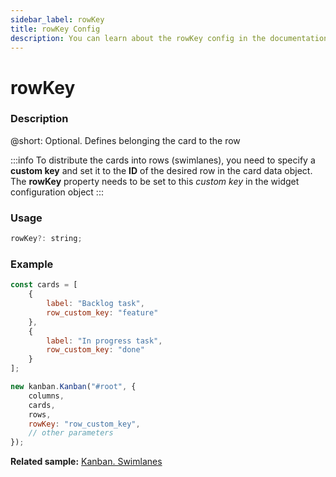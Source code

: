 ```yaml
---
sidebar_label: rowKey
title: rowKey Config
description: You can learn about the rowKey config in the documentation of the DHTMLX JavaScript Kanban library. Browse developer guides and API reference, try out code examples and live demos, and download a free 30-day evaluation version of DHTMLX Kanban.
---
```


# rowKey

### Description

@short: Optional. Defines belonging the card to the row

:::info
To distribute the cards into rows (swimlanes), you need to specify a **custom key** and set it to the **ID** of the desired row in the card data object. The **rowKey** property needs to be set to this *custom key* in the widget configuration object
:::

### Usage

~~~jsx {}
rowKey?: string;
~~~  

### Example

~~~jsx {4,8,16}
const cards = [
	{
		label: "Backlog task",
		row_custom_key: "feature"
	},
	{
		label: "In progress task",
		row_custom_key: "done"
	}
];

new kanban.Kanban("#root", {
	columns,
	cards,
	rows,
	rowKey: "row_custom_key",
	// other parameters
});
~~~

**Related sample:** [Kanban. Swimlanes](https://snippet.dhtmlx.com/5hcx01h4?mode=wide)